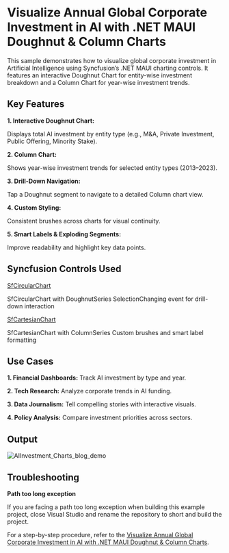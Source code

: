 # Visualize Annual Global Corporate Investment in AI with .NET MAUI Doughnut & Column Charts

This sample demonstrates how to visualize global corporate investment in Artificial Intelligence using Syncfusion’s .NET MAUI charting controls. It features an interactive Doughnut Chart for entity-wise investment breakdown and a Column Chart for year-wise investment trends.

## Key Features

**1. Interactive Doughnut Chart:**

Displays total AI investment by entity type (e.g., M&A, Private Investment, Public Offering, Minority Stake).

**2. Column Chart:**

Shows year-wise investment trends for selected entity types (2013–2023).

**3. Drill-Down Navigation:**

Tap a Doughnut segment to navigate to a detailed Column chart view.

**4. Custom Styling:**

Consistent brushes across charts for visual continuity.

**5. Smart Labels & Exploding Segments:**

Improve readability and highlight key data points.

## Syncfusion Controls Used

[SfCircularChart](https://help.syncfusion.com/maui/circular-charts/getting-started)

SfCircularChart with DoughnutSeries
SelectionChanging event for drill-down interaction

[SfCartesianChart](https://help.syncfusion.com/maui/cartesian-charts/getting-started)

SfCartesianChart with ColumnSeries
Custom brushes and smart label formatting

## Use Cases

**1. Financial Dashboards:** Track AI investment by type and year.

**2. Tech Research:** Analyze corporate trends in AI funding.

**3. Data Journalism:** Tell compelling stories with interactive visuals.

**4. Policy Analysis:** Compare investment priorities across sectors.

## Output

![AIInvestment_Charts_blog_demo]()

## Troubleshooting

**Path too long exception**

If you are facing a path too long exception when building this example project, close Visual Studio and rename the repository to short and build the project.

For a step-by-step procedure, refer to the [Visualize Annual Global Corporate Investment in AI with .NET MAUI Doughnut & Column Charts]().